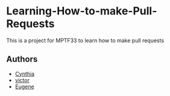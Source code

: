 # Learning-How-to-make-Pull-Requests
This is a project for MPTF33 to learn how to make pull requests

## Authors


- [Cynthia](https://github.com/kasambuli)
- [victor](https://github.com/Davincii254)
- [Eugene](https://github.com/Eugene2001-boom)

